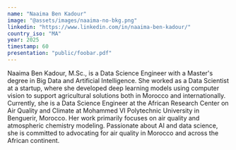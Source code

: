 ```yaml
---
name: "Naaima Ben Kadour"
image: "@assets/images/naaima-no-bkg.png"
linkedin: "https://www.linkedin.com/in/naaima-ben-kadour/"
country_iso: "MA"
year: 2025
timestamp: 60
presentation: "public/foobar.pdf"
---
```


Naaima Ben Kadour, M.Sc., is a Data Science Engineer with a Master's degree in Big Data and Artificial Intelligence. She worked as a Data Scientist at a startup, where she developed deep learning models using computer vision to support agricultural solutions both in Morocco and internationally. Currently, she is a Data Science Engineer at the African Research Center on Air Quality and Climate at Mohammed VI Polytechnic University in Benguerir, Morocco. Her work primarily focuses on air quality and atmospheric chemistry modeling. Passionate about AI and data science, she is committed to advocating for air quality in Morocco and across the African continent.
